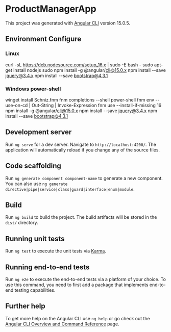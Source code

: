 # ProductManagerApp

This project was generated with [Angular CLI](https://github.com/angular/angular-cli) version 15.0.5.

## Environment Configure
### Linux 
curl -sL https://deb.nodesource.com/setup_16.x | sudo -E bash -
sudo apt-get install nodejs
sudo npm install -g @angular/cli@15.0.x
npm install --save jquery@3.4.x
npm install --save bootstrap@4.3.1

### Windows power-shell
winget install Schniz.fnm
fnm completions --shell power-shell
fnm env --use-on-cd | Out-String | Invoke-Expression
fnm use --install-if-missing 16
npm install -g @angular/cli@15.0.x
npm install --save jquery@3.4.x
npm install --save bootstrap@4.3.1


## Development server

Run `ng serve` for a dev server. Navigate to `http://localhost:4200/`. The application will automatically reload if you change any of the source files.

## Code scaffolding

Run `ng generate component component-name` to generate a new component. You can also use `ng generate directive|pipe|service|class|guard|interface|enum|module`.

## Build

Run `ng build` to build the project. The build artifacts will be stored in the `dist/` directory.

## Running unit tests

Run `ng test` to execute the unit tests via [Karma](https://karma-runner.github.io).

## Running end-to-end tests

Run `ng e2e` to execute the end-to-end tests via a platform of your choice. To use this command, you need to first add a package that implements end-to-end testing capabilities.

## Further help

To get more help on the Angular CLI use `ng help` or go check out the [Angular CLI Overview and Command Reference](https://angular.io/cli) page.

